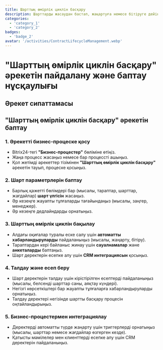 ```yaml
---
title: Шарттың өмірлік циклін басқару
description: Шарттарды жасаудан бастап, жаңартуға немесе бітіруге дейін бақылау.
categories: 
  - 'category_1'
  - 'category_2'
badges: 
  - 'badge_2'
avatar: '/activities/ContractLifecycleManagement.webp'
---
```


# "Шарттың өмірлік циклін басқару" әрекетін пайдалану және баптау нұсқаулығы

## Әрекет сипаттамасы

## "Шарттың өмірлік циклін басқару" әрекетін баптау

### 1. Әрекетті бизнес-процеске қосу
- Bitrix24-тегі **"Бизнес-процестер"** бөліміне өтіңіз.
- Жаңа процесс жасаңыз немесе бар процессті ашыңыз.
- Қол жетімді әрекеттер тізімінен **"Шарттың өмірлік циклін басқару"** әрекетін тауып, процеске қосыңыз.

### 2. Шарт параметрлерін баптау
- Барлық қажетті бөлімдері бар (мысалы, тараптар, шарттар, жағдайлар) **шарт үлгісін** жасаңыз.
- Әр кезеңге жауапты тұлғаларды тағайындаңыз (мысалы, заңгер, менеджер).
- Әр кезеңге дедлайндарды орнатыңыз.

### 3. Шарттың өмірлік циклін бақылау
- Алдағы оқиғалар туралы еске салу үшін **автоматты хабарландыруларды** пайдаланыңыз (мысалы, жаңарту, бітіру).
- Тараптардан кері байланыс жинау үшін **сауалнамалар** және **анкеталарды** баптаңыз.
- Шарт деректерін есепке алу үшін **CRM интеграциясын** қосыңыз.

### 4. Талдау және есеп беру
- Шарт деректерін талдау үшін кірістірілген есептерді пайдаланыңыз (мысалы, белсенді шарттар саны, аяқтау күндері).
- Негізгі көрсеткіштері бар жауапты тұлғаларға хабарландыруларды орнатыңыз.
- Талдау деректері негізінде шартты басқару процесін оңтайландырыңыз.

### 5. Бизнес-процестермен интеграциялау
- Деректерді автоматты түрде жаңарту үшін триггерлерді орнатыңыз (мысалы, шарттар немесе жағдайлар өзгерген кезде).
- Қатысты мәмілелер мен клиенттерді есепке алу үшін CRM деректерін пайдаланыңыз.